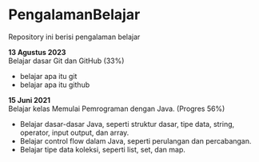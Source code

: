 # PengalamanBelajar
Repository ini berisi pengalaman belajar

**13 Agustus 2023**  
Belajar dasar Git dan GitHub (33%)
* belajar apa itu git
* belajar apa itu github

**15 Juni 2021**  
Belajar kelas Memulai Pemrograman dengan Java. (Progres 56%)
* Belajar dasar-dasar Java, seperti struktur dasar, tipe data, string, operator, input output, dan array.
* Belajar control flow dalam Java, seperti perulangan dan percabangan.
* Belajar tipe data koleksi, seperti list, set, dan map.

